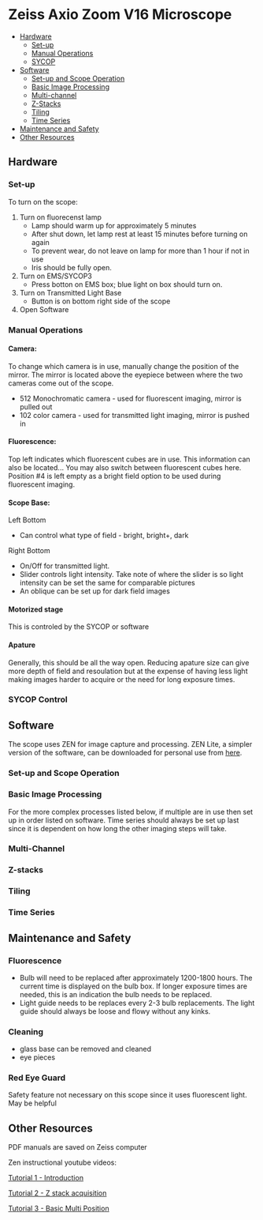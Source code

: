 # Zeiss Axio Zoom V16 Microscope

- [Hardware](#hardware)
  - [Set-up](#set-up)
  - [Manual Operations](#manual-operations)
  - [SYCOP](#sycop-control)
- [Software](#software)
  - [Set-up and Scope Operation](#set-up-and-scope-operation)
  - [Basic Image Processing](#basic-image-processing)
  - [Multi-channel](#multi-channel)
  - [Z-Stacks](#z-stacks)
  - [Tiling](#tiling)
  - [Time Series](#time-series)
- [Maintenance and Safety](#maintenance)
- [Other Resources](#other-resources)


## Hardware
 
### Set-up
To turn on the scope:
1. Turn on fluorecenst lamp
    - Lamp should warm up for approximately 5 minutes
    - After shut down, let lamp rest at least 15 minutes before turning on again
    - To prevent wear, do not leave on lamp for more than 1 hour if not in use
    - Iris should be fully open.
1. Turn on EMS/SYCOP3
    - Press botton on EMS box; blue light on box should turn on.
1. Turn on Transmitted Light Base
    - Button is on bottom right side of the scope
1. Open Software
 
### Manual Operations
 
#### Camera:
 
 To change which camera is in use, manually change the position of the mirror. The mirror is located above the eyepiece between where the two cameras come out of the scope.
  - 512 Monochromatic camera - used for fluorescent imaging, mirror is pulled out
  - 102 color camera - used for transmitted light imaging, mirror is pushed in
  
#### Fluorescence:
Top left indicates which fluorescent cubes are in use. This information can also be located...
You may also switch between fluorescent cubes here. Position #4 is left empty as a bright field option to be used during fluorescent imaging.
  
#### Scope Base:
Left Bottom
  - Can control what type of field - bright, bright+, dark 
  
  
Right Bottom
  - On/Off for transmitted light.
  - Slider controls light intensity. Take note of where the slider is so light intensity can be set the same for comparable pictures
  - An oblique can be set up for dark field images
  
#### Motorized stage
This is controled by the SYCOP or software

#### Apature
Generally, this should be all the way open. Reducing apature size can give more depth of field and resoulation but at the expense of having less light making images harder to acquire or the need for long exposure times.

### SYCOP Control
 
 
## Software
The scope uses ZEN for image capture and processing. 
ZEN Lite, a simpler version of the software, can be downloaded for personal use from [here](https://www.zeiss.com/microscopy/us/products/microscope-software/zen-lite.html). 
 
### Set-up and Scope Operation
 
### Basic Image Processing
 
For the more complex processes listed below, if multiple are in use then set up in order listed on software. Time series should always be set up last since it is dependent on how long the other imaging steps will take. 
 
### Multi-Channel
 
### Z-stacks
 
### Tiling
 
### Time Series
 
 
## Maintenance and Safety
 
### Fluorescence
- Bulb will need to be replaced after approximately 1200-1800 hours. The current time is displayed on the bulb box. If longer exposure times are needed, this is an indication the bulb needs to be replaced.
- Light guide needs to be replaces every 2-3 bulb replacements. The light guide should always be loose and flowy without any kinks. 
 
### Cleaning
 - glass base can be removed and cleaned
 - eye pieces 
  
### Red Eye Guard
Safety feature not necessary on this scope since it uses fluorescent light. May be helpful 
 
 
## Other Resources
PDF manuals are saved on Zeiss computer
 
Zen instructional youtube videos:
 
[Tutorial 1 - Introduction](https://www.youtube.com/watch?v=Y_DsaVCpzOI)
 
[Tutorial 2 - Z stack acquisition](https://www.youtube.com/watch?v=y4MvWfaj5Ug)
 
[Tutorial 3 - Basic Multi Position](https://www.youtube.com/watch?v=uXSibqYYUNU)
 
 
 
